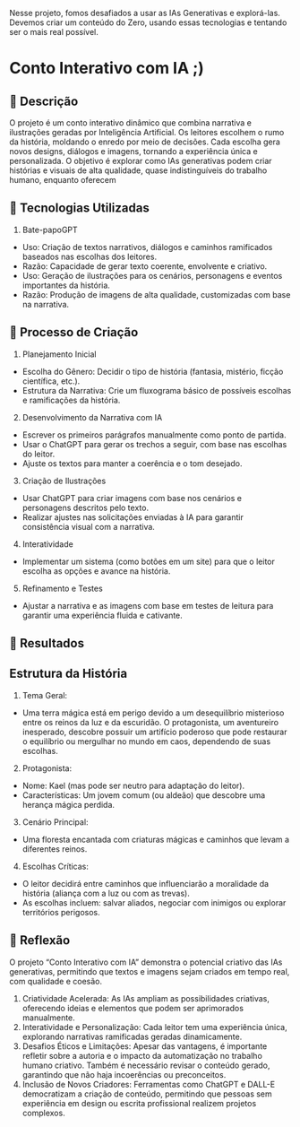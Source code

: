 Nesse projeto, fomos desafiados a usar as IAs Generativas e explorá-las. Devemos criar um conteúdo do Zero, usando essas tecnologias e tentando ser o mais real possível.

# Conto Interativo com IA ;)

## 📒 Descrição
O projeto é um conto interativo dinâmico que combina narrativa e ilustrações geradas por Inteligência Artificial. Os leitores escolhem o rumo da história, moldando o enredo por meio de decisões. Cada escolha gera novos designs, diálogos e imagens, tornando a experiência única e personalizada. O objetivo é explorar como IAs generativas podem criar histórias e visuais de alta qualidade, quase indistinguíveis do trabalho humano, enquanto oferecem

## 🤖 Tecnologias Utilizadas
1. Bate-papoGPT
- Uso: Criação de textos narrativos, diálogos e caminhos ramificados baseados nas escolhas dos leitores.
- Razão: Capacidade de gerar texto coerente, envolvente e criativo.
- Uso: Geração de ilustrações para os cenários, personagens e eventos importantes da história.
- Razão: Produção de imagens de alta qualidade, customizadas com base na narrativa.


## 🧐 Processo de Criação
1. Planejamento Inicial
- Escolha do Gênero: Decidir o tipo de história (fantasia, mistério, ficção científica, etc.).
- Estrutura da Narrativa: Crie um fluxograma básico de possíveis escolhas e ramificações da história.

2. Desenvolvimento da Narrativa com IA
- Escrever os primeiros parágrafos manualmente como ponto de partida.
- Usar o ChatGPT para gerar os trechos a seguir, com base nas escolhas do leitor.
- Ajuste os textos para manter a coerência e o tom desejado.

3. Criação de Ilustrações
- Usar ChatGPT para criar imagens com base nos cenários e personagens descritos pelo texto.
- Realizar ajustes nas solicitações enviadas à IA para garantir consistência visual com a narrativa.

4. Interatividade
- Implementar um sistema (como botões em um site) para que o leitor escolha as opções e avance na história.

5. Refinamento e Testes
- Ajustar a narrativa e as imagens com base em testes de leitura para garantir uma experiência fluida e cativante.

## 🚀 Resultados

## Estrutura da História
1. Tema Geral:
- Uma terra mágica está em perigo devido a um desequilíbrio misterioso entre os reinos da luz e da escuridão. O protagonista, um aventureiro inesperado, descobre possuir um artifício poderoso que pode restaurar o equilíbrio ou mergulhar no mundo em caos, dependendo de suas escolhas.

2. Protagonista:
- Nome: Kael (mas pode ser neutro para adaptação do leitor).
- Características: Um jovem comum (ou aldeão) que descobre uma herança mágica perdida.

3. Cenário Principal:
- Uma floresta encantada com criaturas mágicas e caminhos que levam a diferentes reinos.

4. Escolhas Críticas:
- O leitor decidirá entre caminhos que influenciarão a moralidade da história (aliança com a luz ou com as trevas).
- As escolhas incluem: salvar aliados, negociar com inimigos ou explorar territórios perigosos.

## 💭 Reflexão 
O projeto “Conto Interativo com IA” demonstra o potencial criativo das IAs generativas, permitindo que textos e imagens sejam criados em tempo real, com qualidade e coesão.

1. Criatividade Acelerada: As IAs ampliam as possibilidades criativas, oferecendo ideias e elementos que podem ser aprimorados manualmente.
2. Interatividade e Personalização: Cada leitor tem uma experiência única, explorando narrativas ramificadas geradas dinamicamente.
3. Desafios Éticos e Limitações: Apesar das vantagens, é importante refletir sobre a autoria e o impacto da automatização no trabalho humano criativo. Também é necessário revisar o conteúdo gerado, garantindo que não haja incoerências ou preconceitos.
4. Inclusão de Novos Criadores: Ferramentas como ChatGPT e DALL-E democratizam a criação de conteúdo, permitindo que pessoas sem experiência em design ou escrita profissional realizem projetos complexos.